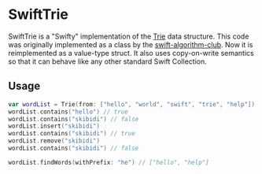 # SwiftTrie

SwiftTrie is a "Swifty" implementation of the [Trie](https://en.wikipedia.org/wiki/Trie) data structure. This code was originally implemented as a class by the [swift-algorithm-club](https://github.com/kodecocodes/swift-algorithm-club). Now it is reimplemented as a value-type struct. It also uses copy-on-write semantics so that it can behave like any other standard Swift Collection. 

## Usage
```swift
var wordList = Trie(from: ["hello", "world", "swift", "trie", "help"])
wordList.contains("hello") // true
wordList.contains("skibidi") // false
wordList.insert("skibidi")
wordList.contains("skibidi") // true
wordList.remove("skibidi")
wordList.contains("skibidi") // false

wordList.findWords(withPrefix: "he") // ["hello", "help"]
```